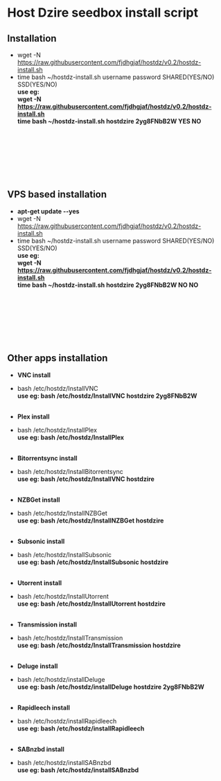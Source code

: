 Host Dzire seedbox install script
==========
Installation
--------------
- wget -N https://raw.githubusercontent.com/fjdhgjaf/hostdz/v0.2/hostdz-install.sh <br>
- time bash ~/hostdz-install.sh username password SHARED(YES/NO) SSD(YES/NO)<br>
**use eg: <br>
wget -N https://raw.githubusercontent.com/fjdhgjaf/hostdz/v0.2/hostdz-install.sh <br>
time bash ~/hostdz-install.sh hostdzire 2yg8FNbB2W YES NO**<br><br><br><br><br><br><br><br>


VPS based installation
--------------
- **apt-get update --yes**<br>
- wget -N https://raw.githubusercontent.com/fjdhgjaf/hostdz/v0.2/hostdz-install.sh <br>
- time bash ~/hostdz-install.sh username password SHARED(YES/NO) SSD(YES/NO)<br>
**use eg: <br>
wget -N https://raw.githubusercontent.com/fjdhgjaf/hostdz/v0.2/hostdz-install.sh <br>
time bash ~/hostdz-install.sh hostdzire 2yg8FNbB2W NO NO**<br><br><br><br><br><br><br><br>


Other apps installation
--------------
- **VNC install**
-  bash /etc/hostdz/InstallVNC <username> <password><br>
**use eg: bash /etc/hostdz/InstallVNC hostdzire 2yg8FNbB2W**<br><br>

- **Plex install**
-  bash /etc/hostdz/InstallPlex <username> <password><br>
**use eg: bash /etc/hostdz/InstallPlex**<br><br>

- **Bitorrentsync install**
-  bash /etc/hostdz/InstallBitorrentsync <username><br>
**use eg: bash /etc/hostdz/InstallVNC hostdzire**<br><br>

- **NZBGet install**
-  bash /etc/hostdz/InstallNZBGet <username><br>
**use eg: bash /etc/hostdz/InstallNZBGet hostdzire**<br><br>

- **Subsonic install**
-  bash /etc/hostdz/InstallSubsonic <username><br>
**use eg: bash /etc/hostdz/InstallSubsonic hostdzire**<br><br>

- **Utorrent install**
-  bash /etc/hostdz/InstallUtorrent <username><br>
**use eg: bash /etc/hostdz/InstallUtorrent hostdzire**<br><br>

- **Transmission install**
-  bash /etc/hostdz/InstallTransmission <username><br>
**use eg: bash /etc/hostdz/InstallTransmission hostdzire**<br><br>

- **Deluge install**
-  bash /etc/hostdz/installDeluge <username> <password><br>
**use eg: bash /etc/hostdz/installDeluge hostdzire 2yg8FNbB2W**<br><br>

- **Rapidleech install**
-  bash /etc/hostdz/installRapidleech<br>
**use eg: bash /etc/hostdz/installRapidleech**<br><br>

- **SABnzbd install**
-  bash /etc/hostdz/installSABnzbd<br>
**use eg: bash /etc/hostdz/installSABnzbd**<br><br>